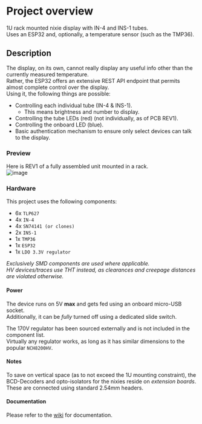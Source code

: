 # Project overview
1U rack mounted nixie display with IN-4 and INS-1 tubes.  
Uses an ESP32 and, optionally, a temperature sensor (such as the TMP36).  

## Description
The display, on its own, cannot really display any useful info other than the currently measured temperature.  
Rather, the ESP32 offers an extensive REST API endpoint that permits almost complete control over the display.  
Using it, the following things are possible: 
* Controlling each individual tube (IN-4 & INS-1).
  * This means brightness and number to display.
* Controlling the tube LEDs (red) (not individually, as of PCB REV1).
* Controlling the onboard LED (blue).
* Basic authentication mechanism to ensure only select devices can talk to the display.
 
### Preview
Here is REV1 of a fully assembled unit mounted in a rack.  
![image](https://user-images.githubusercontent.com/13659371/150696203-9714aec0-d5d1-4025-a072-8ac5f2a038c3.png)

### Hardware
This project uses the following components:
* 6x `TLP627`
* 4x `IN-4`
* 4x `SN74141 (or clones)`
* 2x `INS-1`
* 1x `TMP36`
* 1x `ESP32`
* 1x `LDO 3.3V regulator`

*Exclusively SMD components are used where applicable.  
HV devices/traces use THT instead, as clearances and creepage distances are violated otherwise.*

#### Power
The device runs on 5V **max** and gets fed using an onboard micro-USB socket.  
Additionally, it can be *fully* turned off using a dedicated slide switch.

The 170V regulator has been sourced externally and is not included in the component list.  
Virtually any regulator works, as long as it has similar dimensions to the popular `NCH8200HV`.

#### Notes
To save on vertical space (as to not exceed the 1U mounting constraint), the BCD-Decoders and opto-isolators for the nixies reside on *extension boards*.  
These are connected using standard 2.54mm headers.

#### Documentation
Please refer to the [wiki](https://github.com/ThisIsntTheWay/rack_nixie_display/wiki) for documentation.
